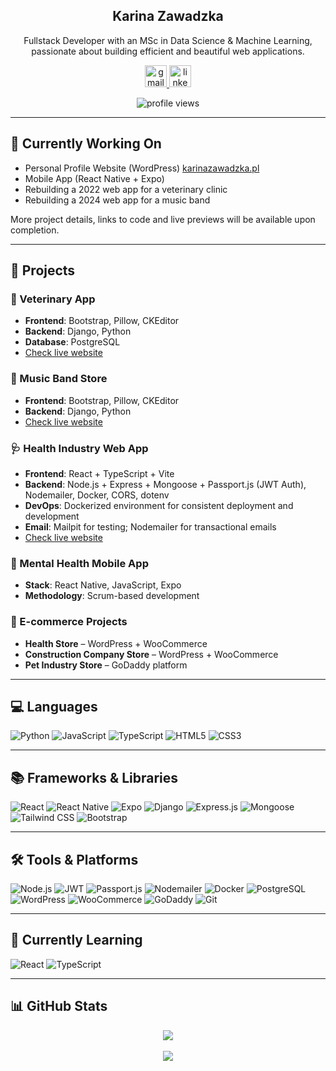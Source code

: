 <h2 align="center">Karina Zawadzka</h2>

<p align="center">
  Fullstack Developer with an MSc in Data Science & Machine Learning, passionate about building efficient and beautiful web applications.
</p>

<div align="center">
  <a href="mailto:karina.zawadzkax@gmail.com" target="_blank">
    <img src="https://img.shields.io/static/v1?message=Gmail&logo=gmail&label=&color=D14836&logoColor=white&labelColor=&style=for-the-badge" height="35" alt="gmail logo" />
  </a>
  <a href="https://www.linkedin.com/in/karina-zawadzka-x/" target="_blank">
    <img src="https://img.shields.io/static/v1?message=LinkedIn&logo=linkedin&label=&color=0077B5&logoColor=white&labelColor=&style=for-the-badge" height="35" alt="linkedin logo" />
  </a>
</div>

<p align="center">
  <img src="https://komarev.com/ghpvc/?username=karinazz&label=Profile%20views&color=0e75b6&style=flat" alt="profile views" />
</p>

---

## 🚧 Currently Working On

- Personal Profile Website (WordPress) <a href="https://karinazawadzka.pl"> karinazawadzka.pl </a>
- Mobile App (React Native + Expo)
- Rebuilding a 2022 web app for a veterinary clinic
- Rebuilding a 2024 web app for a music band

More project details, links to code and live previews will be available upon completion.

---

## 🧩 Projects

### 🐾 Veterinary App
- **Frontend**: Bootstrap, Pillow, CKEditor
- **Backend**: Django, Python
- **Database**: PostgreSQL
- <a href="https://vet-clinic-app.onrender.com/"> Check live website </a>

### 🎵 Music Band Store
- **Frontend**: Bootstrap, Pillow, CKEditor
- **Backend**: Django, Python
- <a href="https://karinazzz.pythonanywhere.com/"> Check live website </a>

### 🩺 Health Industry Web App
- **Frontend**: React + TypeScript + Vite
- **Backend**: Node.js + Express + Mongoose + Passport.js (JWT Auth), Nodemailer, Docker, CORS, dotenv
- **DevOps**: Dockerized environment for consistent deployment and development
- **Email**: Mailpit for testing; Nodemailer for transactional emails
- <a href="https://hematobieg.org"> Check live website </a>

### 🧠 Mental Health Mobile App
- **Stack**: React Native, JavaScript, Expo
- **Methodology**: Scrum-based development

### 🛒 E-commerce Projects
- **Health Store** – WordPress + WooCommerce
- **Construction Company Store** – WordPress + WooCommerce
- **Pet Industry Store** – GoDaddy platform

---

## 💻 Languages

![Python](https://img.shields.io/badge/Python-3670A0?style=for-the-badge&logo=python&logoColor=white)
![JavaScript](https://img.shields.io/badge/JavaScript-F7DF1E?style=for-the-badge&logo=javascript&logoColor=black)
![TypeScript](https://img.shields.io/badge/TypeScript-3178C6?style=for-the-badge&logo=typescript&logoColor=white)
![HTML5](https://img.shields.io/badge/HTML5-E34F26?style=for-the-badge&logo=html5&logoColor=white)
![CSS3](https://img.shields.io/badge/CSS3-1572B6?style=for-the-badge&logo=css3&logoColor=white)


---

## 📚 Frameworks & Libraries

![React](https://img.shields.io/badge/React-20232A?style=for-the-badge&logo=react&logoColor=61DAFB)
![React Native](https://img.shields.io/badge/React_Native-20232A?style=for-the-badge&logo=react&logoColor=61DAFB)
![Expo](https://img.shields.io/badge/Expo-000020?style=for-the-badge&logo=expo&logoColor=white)
![Django](https://img.shields.io/badge/Django-092E20?style=for-the-badge&logo=django&logoColor=white)
![Express.js](https://img.shields.io/badge/Express.js-404D59?style=for-the-badge&logo=express&logoColor=white)
![Mongoose](https://img.shields.io/badge/Mongoose-880000?style=for-the-badge&logo=mongoose&logoColor=white)
![Tailwind CSS](https://img.shields.io/badge/TailwindCSS-06B6D4?style=for-the-badge&logo=tailwindcss&logoColor=white)
![Bootstrap](https://img.shields.io/badge/Bootstrap-7952B3?style=for-the-badge&logo=bootstrap&logoColor=white)


---

## 🛠️ Tools & Platforms

![Node.js](https://img.shields.io/badge/Node.js-339933?style=for-the-badge&logo=node.js&logoColor=white)
![JWT](https://img.shields.io/badge/JWT-000000?style=for-the-badge&logo=JSON%20web%20tokens&logoColor=white)
![Passport.js](https://img.shields.io/badge/Passport.js-34E27A?style=for-the-badge&logo=passport&logoColor=black)
![Nodemailer](https://img.shields.io/badge/Nodemailer-EA4335?style=for-the-badge&logo=gmail&logoColor=white)
![Docker](https://img.shields.io/badge/Docker-2496ED?style=for-the-badge&logo=docker&logoColor=white)
![PostgreSQL](https://img.shields.io/badge/PostgreSQL-316192?style=for-the-badge&logo=postgresql&logoColor=white)
![WordPress](https://img.shields.io/badge/WordPress-21759B?style=for-the-badge&logo=wordpress&logoColor=white)
![WooCommerce](https://img.shields.io/badge/WooCommerce-96588A?style=for-the-badge&logo=woocommerce&logoColor=white)
![GoDaddy](https://img.shields.io/badge/GoDaddy-1BDBDB?style=for-the-badge&logo=GoDaddy&logoColor=black)
![Git](https://img.shields.io/badge/Git-F05032?style=for-the-badge&logo=git&logoColor=white)


---

## 🧠 Currently Learning

![React](https://img.shields.io/badge/React-20232A?style=for-the-badge&logo=react&logoColor=61DAFB)
![TypeScript](https://img.shields.io/badge/TypeScript-3178C6?style=for-the-badge&logo=typescript&logoColor=white)

---

## 📊 GitHub Stats

<div align="center">
  
  <img src="https://github-readme-stats.vercel.app/api/top-langs/?username=karinazz&layout=compact&theme=tokyonight" />
  <br><br>
  <img src="https://github-readme-stats.vercel.app/api?username=karinazz&show_icons=true&theme=tokyonight&locale=en" />
  
</div>
